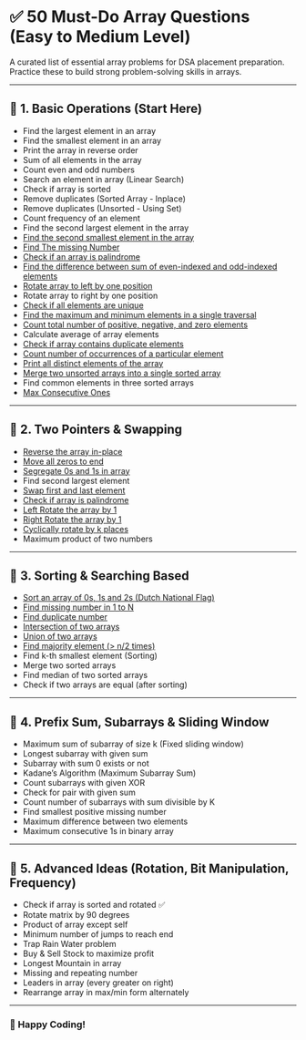 # ✅ 50 Must-Do Array Questions (Easy to Medium Level)

A curated list of essential array problems for DSA placement preparation. Practice these to build strong problem-solving skills in arrays.

---

## 📌 1. Basic Operations (Start Here)
- Find the largest element in an array
- Find the smallest element in an array
- Print the array in reverse order
- Sum of all elements in the array
- Count even and odd numbers
- Search an element in array (Linear Search)
- Check if array is sorted
- Remove duplicates (Sorted Array - Inplace)
- Remove duplicates (Unsorted - Using Set)
- Count frequency of an element
- Find the second largest element in the array
- [Find the second smallest element in the array](https://www.geeksforgeeks.org/problems/find-the-smallest-and-second-smallest-element-in-an-array3226/1)
- [Find The missing Number](https://www.geeksforgeeks.org/problems/missing-number-in-array1416/1)
- [Check if an array is palindrome](https://www.geeksforgeeks.org/program-to-check-if-an-array-is-palindrome-or-not/)
- [Find the difference between sum of even-indexed and odd-indexed elements](https://www.geeksforgeeks.org/dsa/absolute-difference-between-sum-of-even-elements-at-even-indices-odd-elements-at-odd-indices-in-given-array/)
- [Rotate array to left by one position](https://www.geeksforgeeks.org/dsa/array-rotation/)
- Rotate array to right by one position
- [Check if all elements are unique](https://www.geeksforgeeks.org/dsa/check-if-all-array-elements-are-distinct/)
- [Find the maximum and minimum elements in a single traversal](https://www.geeksforgeeks.org/dsa/maximum-and-minimum-in-an-array/)
- [Count total number of positive, negative, and zero elements](https://www.geeksforgeeks.org/c/c-program-to-count-positive-and-negative-numbers-in-an-array/)
- Calculate average of array elements
- [Check if array contains duplicate elements](https://leetcode.com/problems/contains-duplicate/submissions/1688712522/)
- [Count number of occurrences of a particular element](https://www.geeksforgeeks.org/dsa/count-number-of-occurrences-or-frequency-in-a-sorted-array/#naive-approach-using-linear-search-on-time-and-o1-space)
- [Print all distinct elements of the array](https://www.geeksforgeeks.org/dsa/print-distinct-elements-given-integer-array/)
- [Merge two unsorted arrays into a single sorted array](https://www.geeksforgeeks.org/dsa/merging-two-unsorted-arrays-sorted-order/)
- Find common elements in three sorted arrays
- [Max Consecutive Ones](https://leetcode.com/problems/max-consecutive-ones/description/)


---

## 📌 2. Two Pointers & Swapping
- [Reverse the array in-place](https://www.geeksforgeeks.org/problems/reverse-an-array/1)
- [Move all zeros to end](https://leetcode.com/problems/move-zeroes/submissions/1689223994/)
- [Segregate 0s and 1s in array](https://www.geeksforgeeks.org/problems/segregate-0s-and-1s5106/1)
- Find second largest element
- [Swap first and last element](https://stackoverflow.com/questions/65450651/swapping-first-array-element-with-last-second-with-second-last-and-so-on)
- [Check if array is palindrome](https://www.geeksforgeeks.org/problems/perfect-arrays4645/1)
- [Left Rotate the array by 1](https://www.geeksforgeeks.org/problems/cyclically-rotate-an-array-by-one2614/1)
- [Right Rotate the array by 1](https://www.geeksforgeeks.org/problems/cyclically-rotate-an-array-by-one2614/1)
- [Cyclically rotate by k places](https://prepinsta.com/program-to-cyclically-rotate-an-array-by-k-positions/)
- Maximum product of two numbers

---

## 📌 3. Sorting & Searching Based
- [Sort an array of 0s, 1s and 2s (Dutch National Flag)](https://www.geeksforgeeks.org/problems/sort-an-array-of-0s-1s-and-2s4231/1)
- [Find missing number in 1 to N](https://leetcode.com/problems/missing-number/)
- [Find duplicate number](https://www.geeksforgeeks.org/problems/find-duplicates-in-an-array/1)
- [Intersection of two arrays](https://www.geeksforgeeks.org/problems/intersection-of-two-arrays-with-duplicate-elements/1)
- [Union of two arrays](https://www.geeksforgeeks.org/problems/union-of-two-arrays3538/1)
- [Find majority element (> n/2 times)](https://www.geeksforgeeks.org/problems/majority-element-1587115620/1)
- Find k-th smallest element (Sorting)
- Merge two sorted arrays
- Find median of two sorted arrays
- Check if two arrays are equal (after sorting)

---

## 📌 4. Prefix Sum, Subarrays & Sliding Window
- Maximum sum of subarray of size k (Fixed sliding window)
- Longest subarray with given sum
- Subarray with sum 0 exists or not
- Kadane’s Algorithm (Maximum Subarray Sum)
- Count subarrays with given XOR
- Check for pair with given sum
- Count number of subarrays with sum divisible by K
- Find smallest positive missing number
- Maximum difference between two elements
- Maximum consecutive 1s in binary array

---

## 📌 5. Advanced Ideas (Rotation, Bit Manipulation, Frequency)
- Check if array is sorted and rotated ✅
- Rotate matrix by 90 degrees
- Product of array except self
- Minimum number of jumps to reach end
- Trap Rain Water problem
- Buy & Sell Stock to maximize profit
- Longest Mountain in array
- Missing and repeating number
- Leaders in array (every greater on right)
- Rearrange array in max/min form alternately

---

### 🚀 Happy Coding!
